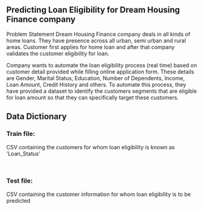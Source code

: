 ## Predicting Loan Eligibility for Dream Housing Finance company
Problem Statement
Dream Housing Finance company deals in all kinds of home loans. They have presence across all urban, semi urban and rural areas. Customer first applies for home loan and after that company validates the customer eligibility for loan.

Company wants to automate the loan eligibility process (real time) based on customer detail provided while filling online application form. These details are Gender, Marital Status, Education, Number of Dependents, Income, Loan Amount, Credit History and others. To automate this process, they have provided a dataset to identify the customers segments that are eligible for loan amount so that they can specifically target these customers. 
## Data Dictionary
<p><h3>Train file:</h3> CSV containing the customers for whom loan eligibility is known as 'Loan_Status'</p><br>
<p><h3>Test file:</h3>CSV containing the customer information for whom loan eligibility is to be predicted</p>


